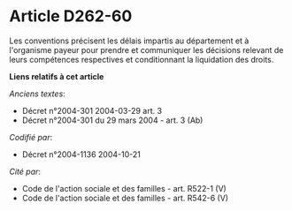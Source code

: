 # Article D262-60

Les conventions précisent les délais impartis au département et à l'organisme payeur pour prendre et communiquer les
décisions relevant de leurs compétences respectives et conditionnant la liquidation des droits.

**Liens relatifs à cet article**

_Anciens textes_:

  - Décret n°2004-301 2004-03-29 art. 3
  - Décret n°2004-301 du 29 mars 2004 - art. 3 (Ab)

_Codifié par_:

  - Décret n°2004-1136 2004-10-21

_Cité par_:

  - Code de l'action sociale et des familles - art. R522-1 (V)
  - Code de l'action sociale et des familles - art. R542-6 (V)
